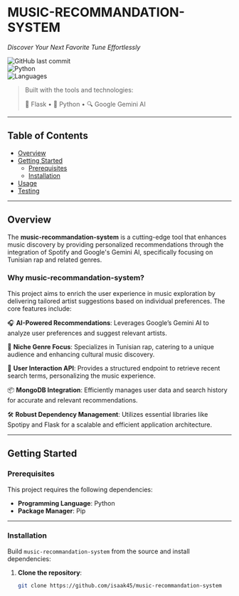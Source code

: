# MUSIC-RECOMMANDATION-SYSTEM

*Discover Your Next Favorite Tune Effortlessly*

![GitHub last commit](https://img.shields.io/github/last-commit)  
![Python](https://img.shields.io/badge/python-100%25-blue)  
![Languages](https://img.shields.io/github/languages/top)

> Built with the tools and technologies:
>
> 🧪 Flask • 🐍 Python • 🔍 Google Gemini AI

---

## Table of Contents

- [Overview](#overview)
- [Getting Started](#getting-started)
  - [Prerequisites](#prerequisites)
  - [Installation](#installation)
- [Usage](#usage)
- [Testing](#testing)

---

## Overview

The **music-recommandation-system** is a cutting-edge tool that enhances music discovery by providing personalized recommendations through the integration of Spotify and Google's Gemini AI, specifically focusing on Tunisian rap and related genres.

### Why music-recommandation-system?

This project aims to enrich the user experience in music exploration by delivering tailored artist suggestions based on individual preferences. The core features include:

🎧 **AI-Powered Recommendations**: Leverages Google’s Gemini AI to analyze user preferences and suggest relevant artists.

🎤 **Niche Genre Focus**: Specializes in Tunisian rap, catering to a unique audience and enhancing cultural music discovery.

🧠 **User Interaction API**: Provides a structured endpoint to retrieve recent search terms, personalizing the music experience.

📦 **MongoDB Integration**: Efficiently manages user data and search history for accurate and relevant recommendations.

🛠️ **Robust Dependency Management**: Utilizes essential libraries like Spotipy and Flask for a scalable and efficient application architecture.

---

## Getting Started

### Prerequisites

This project requires the following dependencies:

- **Programming Language**: Python
- **Package Manager**: Pip

---

### Installation

Build `music-recommandation-system` from the source and install dependencies:

1. **Clone the repository**:

   ```bash
   git clone https://github.com/isaak45/music-recommandation-system
